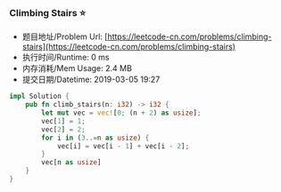 
### Climbing Stairs :star:
- 题目地址/Problem Url: [https://leetcode-cn.com/problems/climbing-stairs](https://leetcode-cn.com/problems/climbing-stairs)
- 执行时间/Runtime: 0 ms 
- 内存消耗/Mem Usage: 2.4 MB
- 提交日期/Datetime: 2019-03-05 19:27

```rust
impl Solution {
    pub fn climb_stairs(n: i32) -> i32 {
        let mut vec = vec![0; (n + 2) as usize];
        vec[1] = 1;
        vec[2] = 2;
        for i in (3..=n as usize) {
            vec[i] = vec[i - 1] + vec[i - 2];
        }
        vec[n as usize]
    }
}

```
